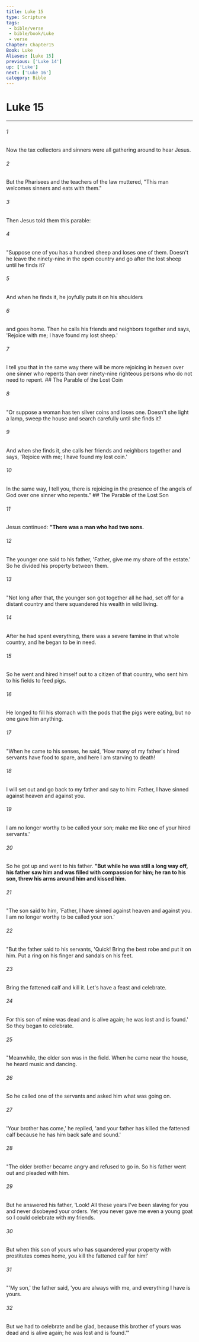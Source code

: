 ```yaml
---
title: Luke 15
type: Scripture
tags:
 - bible/verse
 - bible/book/Luke
 - verse
Chapter: Chapter15
Book: Luke
Aliases: [Luke 15]
previous: ['Luke 14']
up: ['Luke']
next: ['Luke 16']
category: Bible
---
```

# Luke 15

***


###### 1 
Now the tax collectors and sinners were all gathering around to hear Jesus. 

###### 2 
But the Pharisees and the teachers of the law muttered, "This man welcomes sinners and eats with them." 

###### 3 
Then Jesus told them this parable: 

###### 4 
"Suppose one of you has a hundred sheep and loses one of them. Doesn't he leave the ninety-nine in the open country and go after the lost sheep until he finds it? 

###### 5 
And when he finds it, he joyfully puts it on his shoulders 

###### 6 
and goes home. Then he calls his friends and neighbors together and says, 'Rejoice with me; I have found my lost sheep.' 

###### 7 
I tell you that in the same way there will be more rejoicing in heaven over one sinner who repents than over ninety-nine righteous persons who do not need to repent. ## The Parable of the Lost Coin 

###### 8 
"Or suppose a woman has ten silver coins and loses one. Doesn't she light a lamp, sweep the house and search carefully until she finds it? 

###### 9 
And when she finds it, she calls her friends and neighbors together and says, 'Rejoice with me; I have found my lost coin.' 

###### 10 
In the same way, I tell you, there is rejoicing in the presence of the angels of God over one sinner who repents." ## The Parable of the Lost Son 

###### 11 
Jesus continued: **"There was a man who had two sons.** 

###### 12 
The younger one said to his father, 'Father, give me my share of the estate.' So he divided his property between them. 

###### 13 
"Not long after that, the younger son got together all he had, set off for a distant country and there squandered his wealth in wild living. 

###### 14 
After he had spent everything, there was a severe famine in that whole country, and he began to be in need. 

###### 15 
So he went and hired himself out to a citizen of that country, who sent him to his fields to feed pigs. 

###### 16 
He longed to fill his stomach with the pods that the pigs were eating, but no one gave him anything. 

###### 17 
"When he came to his senses, he said, 'How many of my father's hired servants have food to spare, and here I am starving to death! 

###### 18 
I will set out and go back to my father and say to him: Father, I have sinned against heaven and against you. 

###### 19 
I am no longer worthy to be called your son; make me like one of your hired servants.' 

###### 20 
So he got up and went to his father. **"But while he was still a long way off, his father saw him and was filled with compassion for him; he ran to his son, threw his arms around him and kissed him.** 

###### 21 
"The son said to him, 'Father, I have sinned against heaven and against you. I am no longer worthy to be called your son.' 

###### 22 
"But the father said to his servants, 'Quick! Bring the best robe and put it on him. Put a ring on his finger and sandals on his feet. 

###### 23 
Bring the fattened calf and kill it. Let's have a feast and celebrate. 

###### 24 
For this son of mine was dead and is alive again; he was lost and is found.' So they began to celebrate. 

###### 25 
"Meanwhile, the older son was in the field. When he came near the house, he heard music and dancing. 

###### 26 
So he called one of the servants and asked him what was going on. 

###### 27 
'Your brother has come,' he replied, 'and your father has killed the fattened calf because he has him back safe and sound.' 

###### 28 
"The older brother became angry and refused to go in. So his father went out and pleaded with him. 

###### 29 
But he answered his father, 'Look! All these years I've been slaving for you and never disobeyed your orders. Yet you never gave me even a young goat so I could celebrate with my friends. 

###### 30 
But when this son of yours who has squandered your property with prostitutes comes home, you kill the fattened calf for him!' 

###### 31 
"'My son,' the father said, 'you are always with me, and everything I have is yours. 

###### 32 
But we had to celebrate and be glad, because this brother of yours was dead and is alive again; he was lost and is found.'" 

